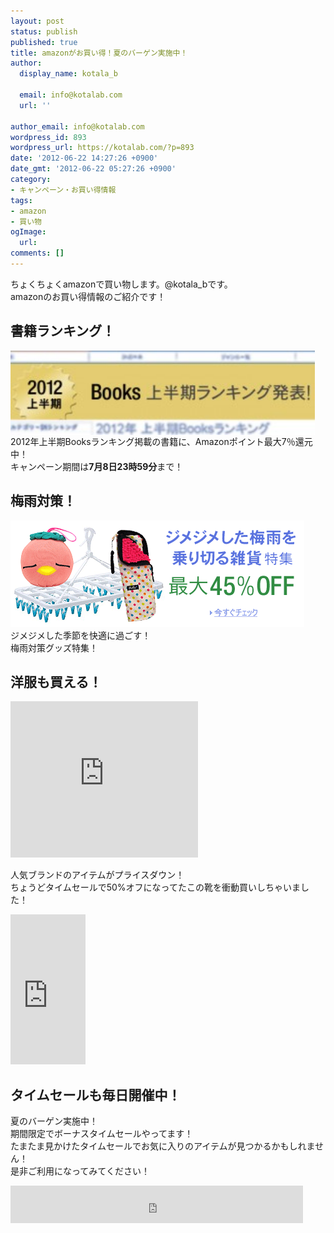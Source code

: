 ```yaml
---
layout: post
status: publish
published: true
title: amazonがお買い得！夏のバーゲン実施中！
author:
  display_name: kotala_b

  email: info@kotalab.com
  url: ''

author_email: info@kotalab.com
wordpress_id: 893
wordpress_url: https://kotalab.com/?p=893
date: '2012-06-22 14:27:26 +0900'
date_gmt: '2012-06-22 05:27:26 +0900'
category:
- キャンペーン・お買い得情報
tags:
- amazon
- 買い物
ogImage:
  url:
comments: []
---
```

<p>ちょくちょくamazonで買い物します。@kotala_bです。<br />
amazonのお買い得情報のご紹介です！<br />
</p>
<!--more-->
<h2>書籍ランキング！</h2>
<p><a href="https://www.amazon.co.jp/b/?_encoding=UTF8&node=2403637051&tag=same-22&linkCode=ur2&camp=247&creative=1211" target="_blank"><img src="/wp-content/uploads/amazon_120622-300x83.jpg" alt="" title="amazon_120622" width="487" height="135" class="alignnone size-medium wp-image-896" align="left" /></a><br style="clear:both;" />2012年上半期Booksランキング掲載の書籍に、Amazonポイント最大7％還元中！<br />
キャンペーン期間は<strong>7月8日23時59分</strong>まで！</p>
<h2>梅雨対策！</h2>
<p><a href="https://www.amazon.co.jp/gp/browse.html/?ie=UTF8&node=2133678051&tag=same-22&linkCode=ur2&camp=247&creative=1211" target="_blank"><img src="/wp-content/uploads/amazon_120622_02.gif" alt="" title="amazon_120622_02" width="470" height="170" class="alignnone size-full wp-image-902" /></a><br />
ジメジメした季節を快適に過ごす！<br />
梅雨対策グッズ特集！</p>
<h2>洋服も買える！</h2>
<p><iframe src="https://ws-fe.assoc-amazon.com/widgets/cm?t=same-22&o=9&p=12&l=ur1&category=special_apparel&f=ifr" width="300" height="250" scrolling="no" border="0" marginwidth="0" style="border:none;" frameborder="0"></iframe></p>
<p>人気ブランドのアイテムがプライスダウン！<br />
ちょうどタイムセールで50%オフになってたこの靴を衝動買いしちゃいました！</p>
<p><iframe src="https://ws-fe.assoc-amazon.com/widgets/cm?t=same-22&o=9&p=8&l=as1&asins=B005D5QBD2&ref=tf_til&fc1=000000&IS2=1&lt1=_blank&m=amazon&lc1=A3A30E&bc1=FFFFFF&bg1=FFFFFF&f=ifr" style="width:120px;height:240px;" scrolling="no" marginwidth="0" marginheight="0" frameborder="0"></iframe></p>
<h2>タイムセールも毎日開催中！</h2>
<p>夏のバーゲン実施中！<br />
期間限定でボーナスタイムセールやってます！<br />
たまたま見かけたタイムセールでお気に入りのアイテムが見つかるかもしれません！<br />
是非ご利用になってみてください！</p>
<p><iframe src="https://ws-fe.assoc-amazon.com/widgets/cm?t=same-22&o=9&p=13&l=ur1&category=amazongeneral&banner=0Q3RBVMDR1E41NFSX9R2&f=ifr" width="468" height="60" scrolling="no" border="0" marginwidth="0" style="border:none;" frameborder="0"></iframe></p>

